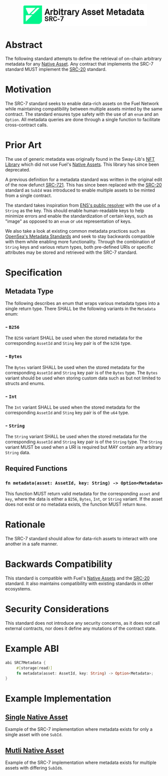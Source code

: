 <p align="center">
    <picture>
        <source media="(prefers-color-scheme: dark)" srcset=".docs/src-7-logo-dark-theme.png">
        <img alt="SRC-7 logo" width="400px" src=".docs/src-7-logo-light-theme.png">
    </picture>
</p>

# Abstract

The following standard attempts to define the retrieval of on-chain arbitrary metadata for any [Native Asset](https://docs.fuel.network/docs/sway/blockchain-development/native_assets). Any contract that implements the SRC-7 standard MUST implement the [SRC-20](https://github.com/FuelLabs/sway-standards/tree/master/standards/src_20) standard. 

# Motivation

The SRC-7 standard seeks to enable data-rich assets on the Fuel Network while maintaining compatibility between multiple assets minted by the same contract. The standard ensures type safety with the use of an `enum` and an `Option`. All metadata queries are done through a single function to facilitate cross-contract calls.

# Prior Art

The use of generic metadata was originally found in the Sway-Lib's [NFT Library](https://github.com/FuelLabs/sway-libs/tree/v0.12.0/libs/nft) which did not use Fuel's [Native Assets](https://docs.fuel.network/docs/sway/blockchain-development/native_assets). This library has since been deprecated. 

A previous definition for a metadata standard was written in the original edit of the now defunct [SRC-721](https://github.com/FuelLabs/sway-standards/issues/2). This has since been replaced with the [SRC-20](https://github.com/FuelLabs/sway-standards/tree/master/standards/src_20) standard as `SubId` was introduced to enable multiple assets to be minted from a single contract. 

The standard takes inspiration from [ENS's public resolver](https://docs.ens.domains/contract-api-reference/publicresolver) with the use of a `String` as the key. This should enable human-readable keys to help minimize errors and enable the standardization of certain keys, such as "image" as opposed to an `enum` or `u64` representation of keys.

We also take a look at existing common metadata practices such as [OpenSea's Metadata Standards](https://docs.opensea.io/docs/metadata-standards) and seek to stay backwards compatible with them while enabling more functionality. Through the combination of `String` keys and various return types, both pre-defined URIs or specific attributes may be stored and retrieved with the SRC-7 standard. 

# Specification

## Metadata Type

The following describes an enum that wraps various metadata types into a single return type. There SHALL be the following variants in the `Metadata` enum:

### - `B256`

The `B256` variant SHALL be used when the stored metadata for the corresponding `AssetId` and `Sting` key pair is of the `b256` type.

### - `Bytes`

The `Bytes` variant SHALL be used when the stored metadata for the corresponding `AssetId` and `String` key pair is of the `Bytes` type. The `Bytes` variant should be used when storing custom data such as but not limited to structs and enums.

### - `Int`

The `Int` variant SHALL be used when the stored metadata for the corresponding `AssetId` and `Sting` key pair is of the `u64` type.

### - `String`

The `String` variant SHALL be used when the stored metadata for the corresponding `AssetId` and `String` key pair is of the `String` type. The `String` variant MUST be used when a URI is required but MAY contain any arbitrary `String` data. 

## Required Functions

### `fn metadata(asset: AssetId, key: String) -> Option<Metadata>`

This function MUST return valid metadata for the corresponding `asset` and `key`, where the data is either a `B256`, `Bytes`, `Int`, or `String` variant. If the asset does not exist or no metadata exists, the function MUST return `None`.

# Rationale

The SRC-7 standard should allow for data-rich assets to interact with one another in a safe manner. 

# Backwards Compatibility

This standard is compatible with Fuel's [Native Assets](https://docs.fuel.network/docs/sway/blockchain-development/native_assets) and the [SRC-20](https://github.com/FuelLabs/sway-standards/tree/master/standards/src_20) standard. It also maintains compatibility with existing standards in other ecosystems.

# Security Considerations

This standard does not introduce any security concerns, as it does not call external contracts, nor does it define any mutations of the contract state.

# Example ABI

```rust
abi SRC7Metadata {
     #[storage(read)]
     fn metadata(asset: AssetId, key: String) -> Option<Metadata>;
}
```

# Example Implementation

## [Single Native Asset](../../examples/src_7/single_asset/src/single_asset.sw)

Example of the SRC-7 implementation where metadata exists for only a single asset with one `SubId`.

## [Mutli Native Asset](../../examples/src_7/multi_asset/src/multi_asset.sw)

Example of the SRC-7 implementation where metadata exists for multiple assets with differing `SubId`s.
